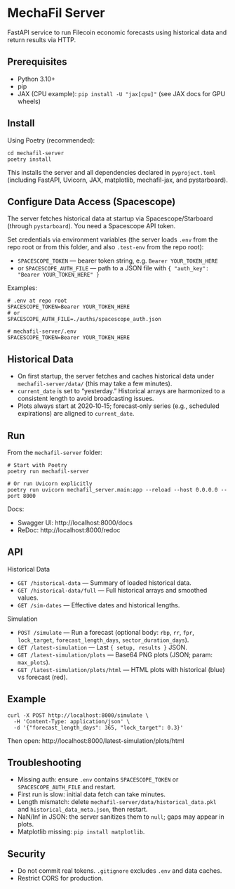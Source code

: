 # MechaFil Server

FastAPI service to run Filecoin economic forecasts using historical data and return results via HTTP.


## Prerequisites

- Python 3.10+
- pip
- JAX (CPU example): `pip install -U "jax[cpu]"` (see JAX docs for GPU wheels)


## Install

Using Poetry (recommended):

```
cd mechafil-server
poetry install
```

This installs the server and all dependencies declared in `pyproject.toml` (including FastAPI, Uvicorn, JAX, matplotlib, mechafil-jax, and pystarboard).


## Configure Data Access (Spacescope)

The server fetches historical data at startup via Spacescope/Starboard (through `pystarboard`). You need a Spacescope API token.

Set credentials via environment variables (the server loads `.env` from the repo root or from this folder, and also `.test-env` from the repo root):

- `SPACESCOPE_TOKEN` — bearer token string, e.g. `Bearer YOUR_TOKEN_HERE`
- or `SPACESCOPE_AUTH_FILE` — path to a JSON file with `{ "auth_key": "Bearer YOUR_TOKEN_HERE" }`

Examples:

```
# .env at repo root
SPACESCOPE_TOKEN=Bearer YOUR_TOKEN_HERE
# or
SPACESCOPE_AUTH_FILE=./auths/spacescope_auth.json

# mechafil-server/.env
SPACESCOPE_TOKEN=Bearer YOUR_TOKEN_HERE
```


## Historical Data

- On first startup, the server fetches and caches historical data under `mechafil-server/data/` (this may take a few minutes).
- `current_date` is set to “yesterday.” Historical arrays are harmonized to a consistent length to avoid broadcasting issues.
- Plots always start at 2020‑10‑15; forecast‑only series (e.g., scheduled expirations) are aligned to `current_date`.


## Run

From the `mechafil-server` folder:

```
# Start with Poetry
poetry run mechafil-server

# Or run Uvicorn explicitly
poetry run uvicorn mechafil_server.main:app --reload --host 0.0.0.0 --port 8000
```

Docs:
- Swagger UI: http://localhost:8000/docs
- ReDoc: http://localhost:8000/redoc


## API

Historical Data
- `GET /historical-data` — Summary of loaded historical data.
- `GET /historical-data/full` — Full historical arrays and smoothed values.
- `GET /sim-dates` — Effective dates and historical lengths.

Simulation
- `POST /simulate` — Run a forecast (optional body: `rbp`, `rr`, `fpr`, `lock_target`, `forecast_length_days`, `sector_duration_days`).
- `GET /latest-simulation` — Last `{ setup, results }` JSON.
- `GET /latest-simulation/plots` — Base64 PNG plots (JSON; param: `max_plots`).
- `GET /latest-simulation/plots/html` — HTML plots with historical (blue) vs forecast (red).


## Example

```
curl -X POST http://localhost:8000/simulate \
  -H 'Content-Type: application/json' \
  -d '{"forecast_length_days": 365, "lock_target": 0.3}'
```

Then open: http://localhost:8000/latest-simulation/plots/html


## Troubleshooting

- Missing auth: ensure `.env` contains `SPACESCOPE_TOKEN` or `SPACESCOPE_AUTH_FILE` and restart.
- First run is slow: initial data fetch can take minutes.
- Length mismatch: delete `mechafil-server/data/historical_data.pkl` and `historical_data_meta.json`, then restart.
- NaN/Inf in JSON: the server sanitizes them to `null`; gaps may appear in plots.
- Matplotlib missing: `pip install matplotlib`.


## Security

- Do not commit real tokens. `.gitignore` excludes `.env` and data caches.
- Restrict CORS for production.
